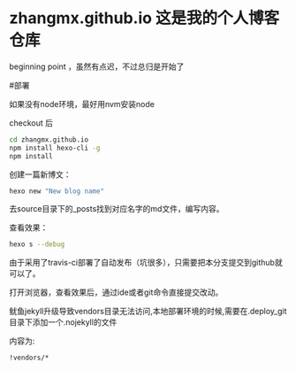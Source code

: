 # zhangmx.github.io 这是我的个人博客仓库
beginning point ，虽然有点迟，不过总归是开始了

#部署

如果没有node环境，最好用nvm安装node

checkout 后

```bash
cd zhangmx.github.io
npm install hexo-cli -g
npm install
```

创建一篇新博文：

```bash
hexo new "New blog name"
```

去source目录下的_posts找到对应名字的md文件，编写内容。

查看效果：

```bash
hexo s --debug
```

由于采用了travis-ci部署了自动发布（坑很多），只需要把本分支提交到github就可以了。

打开浏览器，查看效果后，通过ide或者git命令直接提交改动。

鱿鱼jekyll升级导致vendors目录无法访问,本地部署环境的时候,需要在.deploy_git目录下添加一个.nojekyll的文件

内容为:

```
!vendors/*
```
